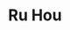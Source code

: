 ---
# Display name

title: Ru Hou
user_groups: ["Current Post-Doc"]



organizations:
- name: 2019- 

Interests:
- Causal inference and machine learning

---